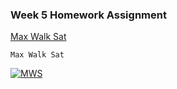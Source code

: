 ### Week 5 Homework Assignment

[Max Walk Sat](https://github.com/sneha1302/fss16sas/blob/development/code/5/maxwalksat.py)

`Max Walk Sat`

[![MWS](https://github.com/sneha1302/fss16sas/blob/development/code/4/Screenshot/mws.png)](#MaxWalkSat)
